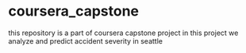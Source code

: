 # coursera_capstone
this repository is a part of coursera capstone project in this project we analyze and predict accident severity in seattle
